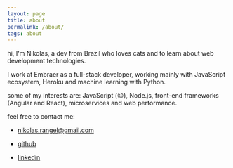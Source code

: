 ```yaml
---
layout: page
title: about
permalink: /about/
tags: about
---
```


hi, I'm Nikolas, a dev from Brazil who loves cats and to learn about web development technologies.

I work at Embraer as a full-stack developer, working mainly with JavaScript ecosystem, Heroku and machine learning with Python.

some of my interests are: JavaScript (:wink:), Node.js, front-end frameworks (Angular and React), microservices and web performance.

feel free to contact me:

* nikolas.rangel@gmail.com

* [github](https://github.com/nikolasrangel)

* [linkedin](https://www.linkedin.com/in/nikolas-rangel)